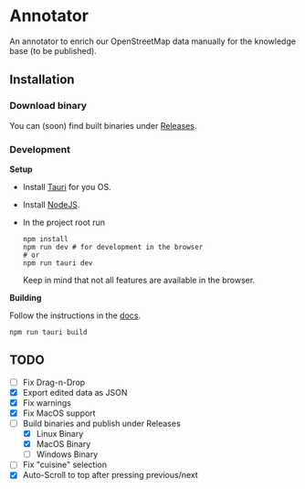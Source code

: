 # Annotator

An annotator to enrich our OpenStreetMap data manually for the knowledge base (to be published).

## Installation

### Download binary

You can (soon) find built binaries under [Releases](https://github.com/chrispr8/annotator/releases).

### Development

**Setup**

- Install [Tauri](https://tauri.app/v1/guides/getting-started/prerequisites) for you OS.
- Install [NodeJS](https://nodejs.org/en/learn/getting-started/how-to-install-nodejs).

- In the project root run
  ```
  npm install
  npm run dev # for development in the browser
  # or
  npm run tauri dev
  ```
  Keep in mind that not all features are available in the browser.

**Building**

Follow the instructions in the [docs](https://tauri.app/v1/guides/building).

```
npm run tauri build
```

## TODO

- [ ] Fix Drag-n-Drop
- [x] Export edited data as JSON
- [x] Fix warnings
- [x] Fix MacOS support
- [ ] Build binaries and publish under Releases
  - [x] Linux Binary
  - [x] MacOS Binary
  - [ ] Windows Binary
- [ ] Fix "cuisine" selection
- [x] Auto-Scroll to top after pressing previous/next
